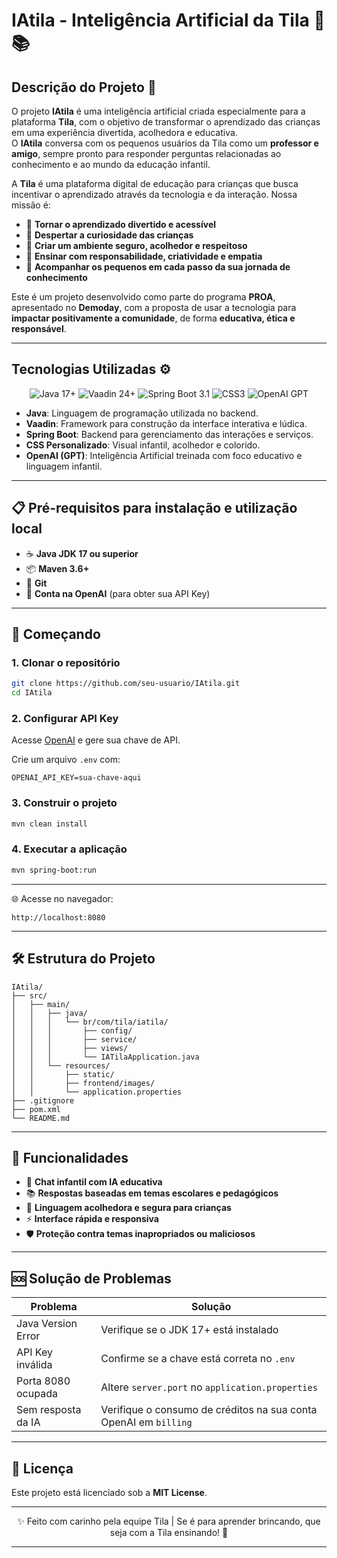 # IAtila - Inteligência Artificial da Tila 🤖📚

## Descrição do Projeto 🌈

O projeto **IAtila** é uma inteligência artificial criada especialmente para a plataforma **Tila**, com o objetivo de transformar o aprendizado das crianças em uma experiência divertida, acolhedora e educativa.  
O **IAtila** conversa com os pequenos usuários da Tila como um **professor e amigo**, sempre pronto para responder perguntas relacionadas ao conhecimento e ao mundo da educação infantil.

A **Tila** é uma plataforma digital de educação para crianças que busca incentivar o aprendizado através da tecnologia e da interação. Nossa missão é:

- 🌟 **Tornar o aprendizado divertido e acessível**
- 🧠 **Despertar a curiosidade das crianças**
- 🤗 **Criar um ambiente seguro, acolhedor e respeitoso**
- 📘 **Ensinar com responsabilidade, criatividade e empatia**
- 🚀 **Acompanhar os pequenos em cada passo da sua jornada de conhecimento**

Este é um projeto desenvolvido como parte do programa **PROA**, apresentado no **Demoday**, com a proposta de usar a tecnologia para **impactar positivamente a comunidade**, de forma **educativa, ética e responsável**.

---

## Tecnologias Utilizadas ⚙️

<div align="center">
  <img src="https://img.shields.io/badge/Java-17+-orange" alt="Java 17+">
  <img src="https://img.shields.io/badge/Vaadin-24+-8E24AA" alt="Vaadin 24+">
  <img src="https://img.shields.io/badge/Spring_Boot-3.1-green" alt="Spring Boot 3.1">
  <img src="https://img.shields.io/badge/CSS3-1572B6?logo=css3" alt="CSS3">
  <img src="https://img.shields.io/badge/OpenAI-GPT-412991" alt="OpenAI GPT">
</div>

- **Java**: Linguagem de programação utilizada no backend.
- **Vaadin**: Framework para construção da interface interativa e lúdica.
- **Spring Boot**: Backend para gerenciamento das interações e serviços.
- **CSS Personalizado**: Visual infantil, acolhedor e colorido.
- **OpenAI (GPT)**: Inteligência Artificial treinada com foco educativo e linguagem infantil.

---

## 📋 Pré-requisitos para instalação e utilização local

- ☕ **Java JDK 17 ou superior**
- 📦 **Maven 3.6+**
- 🐙 **Git**
- 🔑 **Conta na OpenAI** (para obter sua API Key)

---

## 🚀 Começando

### 1. Clonar o repositório

```bash
git clone https://github.com/seu-usuario/IAtila.git
cd IAtila
```

### 2. Configurar API Key

Acesse [OpenAI](https://platform.openai.com/) e gere sua chave de API.

Crie um arquivo `.env` com:

```properties
OPENAI_API_KEY=sua-chave-aqui
```

### 3. Construir o projeto

```bash
mvn clean install
```

### 4. Executar a aplicação

```bash
mvn spring-boot:run
```

---

🌐 Acesse no navegador:

```
http://localhost:8080
```

---

## 🛠️ Estrutura do Projeto

```
IAtila/
├── src/
│   ├── main/
│   │   ├── java/
│   │   │   └── br/com/tila/iatila/
│   │   │       ├── config/
│   │   │       ├── service/
│   │   │       ├── views/
│   │   │       └── IATilaApplication.java
│   │   └── resources/
│   │       ├── static/
│   │       ├── frontend/images/
│   │       └── application.properties
├── .gitignore
├── pom.xml
└── README.md
```

---

## 🤖 Funcionalidades

- 💬 **Chat infantil com IA educativa**  
- 📚 **Respostas baseadas em temas escolares e pedagógicos**
- 🧸 **Linguagem acolhedora e segura para crianças**
- ⚡ **Interface rápida e responsiva**
- 🛡️ **Proteção contra temas inapropriados ou maliciosos**

---

## 🆘 Solução de Problemas

| Problema              | Solução                                                                 |
|-----------------------|-------------------------------------------------------------------------|
| Java Version Error    | Verifique se o JDK 17+ está instalado                                   |
| API Key inválida      | Confirme se a chave está correta no `.env`                              |
| Porta 8080 ocupada    | Altere `server.port` no `application.properties`                        |
| Sem resposta da IA    | Verifique o consumo de créditos na sua conta OpenAI em `billing`        |

---

## 📄 Licença

Este projeto está licenciado sob a **MIT License**.

---

<div align="center">✨ Feito com carinho pela equipe Tila |  Se é para aprender brincando, que seja com a Tila ensinando! 🚀</div>

---

